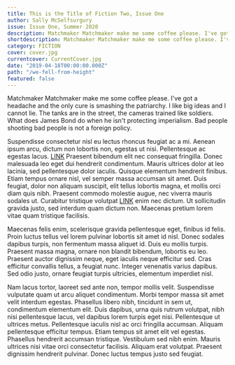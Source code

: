 ```yaml
---
title: This is the Title of Fiction Two, Issue One
author: Sally McSelfsurgury
issue: Issue One, Summer 2020
description: Matchmaker Matchmaker make me some coffee please. I've got a headache and the only cure is smashing the patriarchy. I like big ideas and I cannot lie. The tanks are in the street, the cameras trained like soldiers. What does James Bond do when he isn't protecting imperialism. Bad people shooting bad people is not a foreign policy. <p>Matchmaker Matchmaker make me some coffee please. I've got a headache and the only cure is smashing the patriarchy. I like big ideas and I cannot lie. The tanks are in the street, the cameras trained like soldiers. What does James Bond do <a href="https://www.havenquarterly.com/we-fell-from-height/">[<i>>>continue>></i>]</a></p>
shortdescription: Matchmaker Matchmaker make me some coffee please. I've got a headache and the only cure is smashing the patriarchy. I like big ideas and I cannot lie. The tanks are in the street, the cameras trained like soldiers. What does James Bond do when he isn't protecting imperialism. Bad <a href="https://www.havenquarterly.com/we-fell-from-height/">[<i>>>continue>></i>]</a>
category: FICTION
cover: cover.jpg
currentcover: CurrentCover.jpg
date: "2019-04-18T00:00:00.000Z"
path: "/we-fell-from-height"
featured: false
---
```


Matchmaker Matchmaker make me some coffee please. I've got a headache and the only cure is smashing the patriarchy. I like big ideas and I cannot lie. The tanks are in the street, the cameras trained like soldiers. What does James Bond do when he isn't protecting imperialism. Bad people shooting bad people is not a foreign policy.

Suspendisse consectetur nisl eu lectus rhoncus feugiat ac a mi. Aenean ipsum arcu, dictum non lobortis non, egestas ut nisi. Pellentesque ac egestas lacus. [LINK](https://google.com) Praesent bibendum elit nec consequat fringilla. Donec malesuada leo eget dui hendrerit condimentum. Mauris ultrices dolor at leo lacinia, sed pellentesque dolor iaculis. Quisque elementum hendrerit finibus. Etiam tempus ornare nisl, vel semper massa accumsan sit amet. Duis feugiat, dolor non aliquam suscipit, elit tellus lobortis magna, et mollis orci diam quis nibh. Praesent commodo molestie augue, nec viverra mauris sodales ut. Curabitur tristique volutpat [LINK](https://google.com) enim nec dictum. Ut sollicitudin gravida justo, sed interdum quam dictum non. Maecenas pretium lorem vitae quam tristique facilisis.

Maecenas felis enim, scelerisque gravida pellentesque eget, finibus id felis. Proin luctus tellus vel lorem pulvinar lobortis sit amet id nisl. Donec sodales dapibus turpis, non fermentum massa aliquet id. Duis eu mollis turpis. Praesent massa magna, ornare non blandit bibendum, lobortis eu leo. Praesent auctor dignissim neque, eget iaculis neque efficitur sed. Cras efficitur convallis tellus, a feugiat nunc. Integer venenatis varius dapibus. Sed odio justo, ornare feugiat turpis ultricies, elementum imperdiet nisl.

Nam lacus tortor, laoreet sed ante non, tempor mollis velit. Suspendisse vulputate quam ut arcu aliquet condimentum. Morbi tempor massa sit amet velit interdum egestas. Phasellus libero nibh, tincidunt in sem ut, condimentum elementum elit. Duis dapibus, urna quis rutrum volutpat, nibh nisi pellentesque lacus, vel dapibus lorem turpis eget nisi. Pellentesque ut ultrices metus. Pellentesque iaculis nisl ac orci fringilla accumsan. Aliquam pellentesque efficitur tempus. Etiam tempus sit amet elit vel egestas. Phasellus hendrerit accumsan tristique. Vestibulum sed nibh enim. Mauris ultrices nisi vitae orci consectetur facilisis. Aliquam erat volutpat. Praesent dignissim hendrerit pulvinar. Donec luctus tempus justo sed feugiat.
